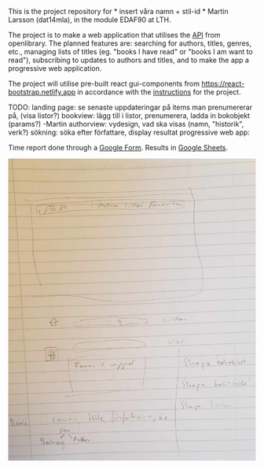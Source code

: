 This is the project repository for * insert våra namn + stil-id * Martin Larsson (dat14mla), in the module EDAF90 at LTH. 

The project is to make a web application that utilises the [API](https://openlibrary.org/developers/api) from openlibrary. The planned features are: searching for authors, titles, genres, etc., managing lists of titles (eg. "books I have read" or "books I am want to read"), subscribing to updates to authors and titles, and to make the app a progressive web application.

The project will utilise pre-built react gui-components from https://react-bootstrap.netlify.app in accordance with the [instructions](/project.pdf) for the project.

TODO: 
landing page: se senaste uppdateringar på items man prenumererar på, (visa listor?)
bookview: lägg till i listor, prenumerera, ladda in bokobjekt (params?) -Martin
authorview: vydesign, vad ska visas (namn, "historik", verk?)
sökning: söka efter författare, display resultat
progressive web app:

Time report done through a [Google Form](https://forms.gle/6WqwcB5QayWox6Qw8).
Results in [Google Sheets](https://docs.google.com/spreadsheets/d/1Ku0Buc6SBuxS5if3rjAR84lodWiAHW5GiwE0yiSYRoQ/edit?usp=sharing).

![alt text](/resources/plan.jpg)
